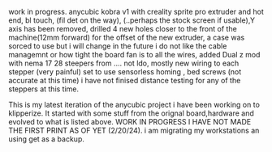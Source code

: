 work in progress. anycubic kobra v1 with creality sprite pro extruder and hot end, bl touch, (fil det on the way), (..perhaps the stock screen if usable),Y axis has been removed, drilled 
4 new holes closer to the front of the machine(12mm forward) for the offset of the new extruder, a case was sorced to use but i will change in the future i do not like the cable managemnt 
or how tight the board fan is to all the wires, added Dual z mod with nema 17 28 steepers from .... not ldo, mostly new wiring to each stepper (very painful) set to use sensorless homing ,
bed screws (not accurate at this time) i have not finised distance testing for any of the steppers at this time.

This is my latest iteration of the anycubic project i have been working on to klipperize. It started with some stuff from the orignal board,hardware and evolved to what is listed above.
WORK IN PROGRESS I HAVE NOT MADE THE FIRST PRINT AS OF YET (2/20/24). i am migrating my workstations an using get as a backup.
